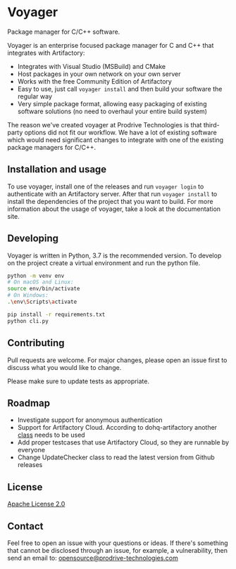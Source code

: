 # Voyager
Package manager for C/C++ software.

Voyager is an enterprise focused package manager for C and C++ that integrates with Artifactory:
- Integrates with Visual Studio (MSBuild) and CMake
- Host packages in your own network on your own server
- Works with the free Community Edition of Artifactory
- Easy to use, just call `voyager install` and then build your software the regular way
- Very simple package format, allowing easy packaging of existing software solutions (no need to overhaul your entire build system)

The reason we've created voyager at Prodrive Technologies is that third-party options did not fit our workflow.
We have a lot of existing software which would need significant changes to integrate with one of the existing package managers for C/C++.

## Installation and usage
To use voyager, install one of the releases and run `voyager login` to authenticate with an Artifactory server.
After that run `voyager install` to install the dependencies of the project that you want to build.
For more information about the usage of voyager, take a look at the documentation site.

## Developing
Voyager is written in Python, 3.7 is the recommended version. To develop on the project create a virtual environment and run the python file.
```bash
python -m venv env
# On macOS and Linux:
source env/bin/activate
# On Windows:
.\env\Scripts\activate

pip install -r requirements.txt
python cli.py
```

## Contributing
Pull requests are welcome. For major changes, please open an issue first to discuss what you would like to change.

Please make sure to update tests as appropriate.

## Roadmap
- Investigate support for anonymous authentication
- Support for Artifactory Cloud. According to dohq-artifactory another [class](https://devopshq.github.io/artifactory/#artifactory-saas) needs to be used
- Add proper testcases that use Artifactory Cloud, so they are runnable  by everyone
- Change UpdateChecker class to read the latest version from Github releases

## License
[Apache License 2.0](https://choosealicense.com/licenses/apache-2.0/)

## Contact
Feel free to open an issue with your questions or ideas.
If there's something that cannot be disclosed through an issue, for example, a vulnerability, then send an email to: opensource@prodrive-technologies.com
